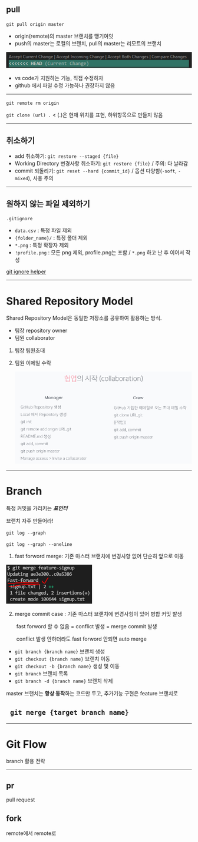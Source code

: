 ## pull

`git pull origin master` 

- origin(remote)의 master 브랜치를 땡기여잇
- push의 master는 로컬의 브랜치, pull의 master는 리모트의 브랜치

![pull help](git_day02.assets/%EC%BA%A1%EC%B2%98.PNG)

- vs code가 지원하는 기능, 직접 수정하자
- github 에서 파일 수정 가능하나 권장하지 않음

---

`git remote rm origin` 

`git clone (url) .` < (.)은 현재 위치를 표현, 하위항목으로 만들지 않음

---

## 취소하기

- add 취소하기: `git restore --staged {file}`
- Working Directory 변경사항 취소하기: `git restore {file}` / 주의: 다 날라감
- commit 되돌리기: `git reset --hard {commit_id}` / 옵션 다양함(`-soft`, `-mixed`), 사용 주의

***

## 원하지 않는 파일 제외하기

`.gitignore`

- `data.csv` : 특정 파일 제외
- `{folder_name}/` : 특정 폴더 제외
- `*.png` : 특정 확장자 제외
- `!profile.png` : 모든 png 제외, profile.png는 포함 / `*.png` 하고 난 후 이어서 작성

[git ignore helper](https://www.toptal.com/developers/gitignore)

---

# Shared Repository Model

Shared Repository Model은 동일한 저장소를 공유하여 활용하는 방식.

- 팀장 repository owner
- 팀원 collaborator

1. 팀장 팀원초대

2. 팀원 이메일 수락

   ![collaboration](git_day02.assets/%EC%BA%A1%EC%B2%98-16312466794502.PNG)

---

# Branch

특정 커밋을 가리키는 ***포인터*** 

브랜치 자주 만들어라!

`git log --graph`

`git log --graph --oneline`

1. fast forword merge: 기존 마스터 브랜치에 변경사항 없어 단순히 앞으로 이동

![fast forword](git_day02.assets/ffmerge.PNG)

2. merge commit case : 기존 마스터 브랜치에 변경사힝이 있어 병합 커밋 발생

   ​									fast forword 할 수 없음 = conflict 발생 = merge commit 발생

   ​									conflict 발생 안하더라도 fast forword 안되면 auto merge



- `git branch {branch name}` 브랜치 생성
- `git checkout {branch name}` 브랜치 이동
- `git checkout -b {branch name}` 생성 및 이동
- `git branch` 브랜치 목록
- `git branch -d {branch name}` 브랜치 삭제

master 브랜치는 **항상 동작**하는 코드만 두고, 추가기능 구현은 feature 브랜치로

## ` git merge {target branch name}`

---

# Git Flow 

branch 활용 전략

---

## pr

pull request

## fork

remote에서 remote로
